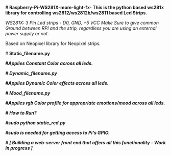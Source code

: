 <b> # Raspberry-Pi-WS281X-more-light-fx-
This is the python based ws281x library for controlling ws2812/ws2812b/ws2811 based Led Strips.</b>

<i> WS281X: 3 Pin Led strips - D0, GND, +5 VCC 
Make Sure to give common Ground between RPI and the strip, regardless you are using an external power supply or not.</i>

Based on Neopixel library for Neopixel strips.

#<b> Static_filename.py <b>
  
#<i>Applies Constant Color across all leds.<i>

#<b> Dynamic_filename.py <b>
  
#<i>Applies Dynamic Color effects across all leds.<i>

#<b> Mood_filename.py <b>
  
#<i>Applies rgb Color profile for appropriate emotions/mood across all leds.<i>

#<b> How to Run? <b>
  
#<i>sudo python static_red.py<i>

#<i>sudo is needed for getting access to Pi's  GPIO.<i>


#<i> [ Building a web-server front end that offers all this functionality - Work in progress ] <i>







